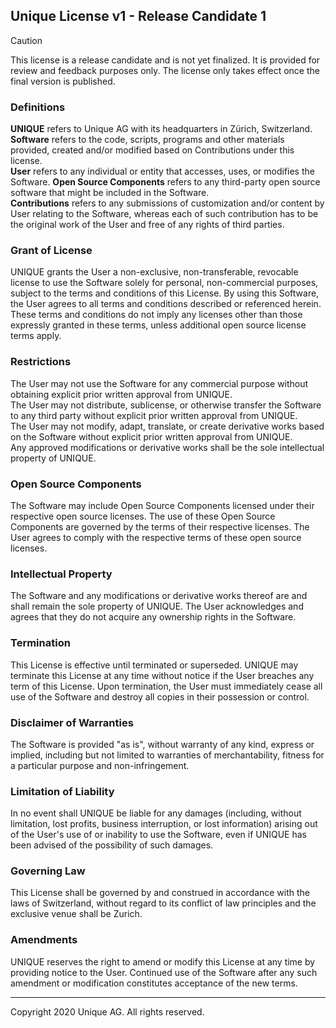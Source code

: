 ## Unique License v1 - Release Candidate 1

> [!CAUTION]
> This license is a release candidate and is not yet finalized. It is provided for review and feedback purposes only. The license only takes effect once the final version is published.

### Definitions

**UNIQUE** refers to Unique AG with its headquarters in Zürich, Switzerland.<br/>
**Software** refers to the code, scripts, programs and other materials provided, created and/or modified based on Contributions under this license.<br/>
**User** refers to any individual or entity that accesses, uses, or modifies the Software. **Open Source Components** refers to any third-party open source software that might be included in the Software.<br/>
**Contributions** refers to any submissions of customization and/or content by User relating to the Software, whereas each of such contribution has to be the original work of the User and free of any rights of third parties.<br/>

### Grant of License

UNIQUE grants the User a non-exclusive, non-transferable, revocable license to use the Software solely for personal, non-commercial purposes, subject to the terms and conditions of this License. By using this Software, the User agrees to all terms and conditions described or referenced herein. These terms and conditions do not imply any licenses other than those expressly granted in these terms, unless additional open source license terms apply.

### Restrictions

The User may not use the Software for any commercial purpose without obtaining explicit prior written approval from UNIQUE.<br/>
The User may not distribute, sublicense, or otherwise transfer the Software to any third party without explicit prior written approval from UNIQUE.<br/>
The User may not modify, adapt, translate, or create derivative works based on the Software without explicit prior written approval from UNIQUE.<br/>
Any approved modifications or derivative works shall be the sole intellectual property of UNIQUE.<br/>

### Open Source Components

The Software may include Open Source Components licensed under their respective open source licenses. The use of these Open Source Components are governed by the terms of their respective licenses. The User agrees to comply with the respective terms of these open source licenses.

### Intellectual Property
The Software and any modifications or derivative works thereof are and shall remain the sole property of UNIQUE. The User acknowledges and agrees that they do not acquire any ownership rights in the Software.

### Termination
This License is effective until terminated or superseded. UNIQUE may terminate this License at any time without notice if the User breaches any term of this License. Upon termination, the User must immediately cease all use of the Software and destroy all copies in their possession or control.

### Disclaimer of Warranties
The Software is provided "as is", without warranty of any kind, express or implied, including but not limited to warranties of merchantability, fitness for a particular purpose and non-infringement.

### Limitation of Liability
In no event shall UNIQUE be liable for any damages (including, without limitation, lost profits, business interruption, or lost information) arising out of the User's use of or inability to use the Software, even if UNIQUE has been advised of the possibility of such damages.

### Governing Law
This License shall be governed by and construed in accordance with the laws of Switzerland, without regard to its conflict of law principles and the exclusive venue shall be Zurich.

### Amendments
UNIQUE reserves the right to amend or modify this License at any time by providing notice to the User. Continued use of the Software after any such amendment or modification constitutes  acceptance of the new terms.

---

Copyright 2020 Unique AG. All rights reserved.
